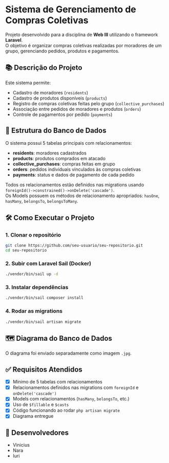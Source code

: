 # Sistema de Gerenciamento de Compras Coletivas

Projeto desenvolvido para a disciplina de **Web III** utilizando o framework **Laravel**.  
O objetivo é organizar compras coletivas realizadas por moradores de um grupo, gerenciando pedidos, produtos e pagamentos.

## 📚 Descrição do Projeto

Este sistema permite:

- Cadastro de moradores (`residents`)
- Cadastro de produtos disponíveis (`products`)
- Registro de compras coletivas feitas pelo grupo (`collective_purchases`)
- Associação entre pedidos de moradores e produtos (`orders`)
- Controle de pagamentos por pedido (`payments`)

## 🧱 Estrutura do Banco de Dados

O sistema possui 5 tabelas principais com relacionamentos:

- **residents**: moradores cadastrados
- **products**: produtos comprados em atacado
- **collective_purchases**: compras feitas em grupo
- **orders**: pedidos individuais vinculados às compras coletivas
- **payments**: status e dados de pagamento de cada pedido

Todos os relacionamentos estão definidos nas migrations usando `foreignId()->constrained()->onDelete('cascade')`.  
Os Models possuem os métodos de relacionamento apropriados: `hasOne`, `hasMany`, `belongsTo`, `belongsToMany`.

## 🛠️ Como Executar o Projeto

### 1. Clonar o repositório

```bash
git clone https://github.com/seu-usuario/seu-repositorio.git
cd seu-repositorio
```

### 2. Subir com Laravel Sail (Docker)

```bash
./vendor/bin/sail up -d
```

### 3. Instalar dependências

```bash
./vendor/bin/sail composer install
```

### 4. Rodar as migrations

```bash
./vendor/bin/sail artisan migrate
```

## 🗺️ Diagrama do Banco de Dados

O diagrama foi enviado separadamente como imagem `.jpg`.

## ✅ Requisitos Atendidos

- [x] Mínimo de 5 tabelas com relacionamentos
- [x] Relacionamentos definidos nas migrations com `foreignId` e `onDelete('cascade')`
- [x] Models com relacionamentos (`hasMany`, `belongsTo`, etc.)
- [x] Uso de `$fillable` e `$casts`
- [x] Código funcionando ao rodar `php artisan migrate`
- [x] Diagrama entregue

## 👥 Desenvolvedores

- Vinicius
- Nara
- Iuri

